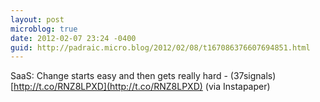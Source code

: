 ```yaml
---
layout: post
microblog: true
date: 2012-02-07 23:24 -0400
guid: http://padraic.micro.blog/2012/02/08/t167086376607694851.html
---
```

SaaS: Change starts easy and then gets really hard - (37signals) [http://t.co/RNZ8LPXD](http://t.co/RNZ8LPXD) (via Instapaper)
